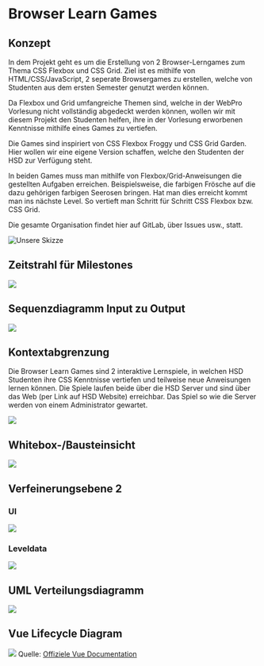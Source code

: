 # Browser Learn Games
## Konzept
In dem Projekt geht es um die Erstellung von 2 Browser-Lerngames zum Thema CSS Flexbox und CSS Grid.
Ziel ist es mithilfe von HTML/CSS/JavaScript, 2 seperate Browsergames zu erstellen, welche von Studenten aus dem ersten Semester genutzt werden können.

Da Flexbox und Grid umfangreiche Themen sind, welche in der WebPro Vorlesung nicht vollständig abgedeckt werden können, wollen wir mit diesem Projekt den Studenten helfen, ihre in der Vorlesung erworbenen Kenntnisse mithilfe eines Games zu vertiefen.

Die Games sind inspiriert von CSS Flexbox Froggy und CSS Grid Garden. 
Hier wollen wir eine eigene Version schaffen, welche den Studenten der HSD zur Verfügung steht.

In beiden Games muss man mithilfe von Flexbox/Grid-Anweisungen die gestellten Aufgaben erreichen.
Beispielsweise, die farbigen Frösche auf die dazu gehörigen farbigen Seerosen bringen.
Hat man dies erreicht kommt man ins nächste Level.
So vertieft man Schritt für Schritt CSS Flexbox bzw. CSS Grid.

Die gesamte Organisation findet hier auf GitLab, über Issues usw., statt.

![Unsere Skizze](https://cdn.discordapp.com/attachments/898937507406839869/903664783226716200/unknown.png)

## Zeitstrahl für Milestones

<img src="https://cdn.discordapp.com/attachments/898937507406839869/910247728641105930/Milestones.png">

## Sequenzdiagramm Input zu Output

<img src="https://cdn.discordapp.com/attachments/898937507406839869/914157736034451506/Sequenzdiagramm_Input_to_Output.png">

## Kontextabgrenzung

Die Browser Learn Games sind 2 interaktive Lernspiele, in welchen HSD Studenten ihre CSS Kenntnisse vertiefen und teilweise neue Anweisungen lernen können. Die Spiele laufen beide über die HSD Server und sind über das Web (per Link auf HSD Website) erreichbar. Das Spiel so wie die Server werden von einem Administrator gewartet.

<img src="https://cdn.discordapp.com/attachments/898937507406839869/929418638618939402/Verfeinerungsebene0.png">

## Whitebox-/Bausteinsicht  

<img src="https://cdn.discordapp.com/attachments/898937507406839869/929418639252267048/Verfeinerungsebene.png"> 

## Verfeinerungsebene 2
### UI  

<img src="https://cdn.discordapp.com/attachments/898937507406839869/929418638837051442/Verfeinerungsebene1.png">

### Leveldata

<img src="https://cdn.discordapp.com/attachments/898937507406839869/929418639029960784/Verfeinerungsebene2.png">

## UML Verteilungsdiagramm

<img src="https://cdn.discordapp.com/attachments/898937507406839869/929425027428909077/UML_Verteilungsdiagramm.png">


## Vue Lifecycle Diagram 

<img src="https://cdn.discordapp.com/attachments/898937507406839869/929425681014751292/lifecycle.png">
Quelle: <a href="https://vuejs.org/v2/guide/instance.html">Offiziele Vue Documentation</a>
